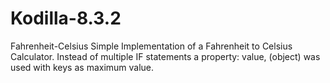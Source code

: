 # Kodilla-8.3.2
Fahrenheit-Celsius
Simple Implementation of a Fahrenheit to Celsius Calculator.
Instead of multiple IF statements a property: value, (object) was used with keys as maximum value. 
